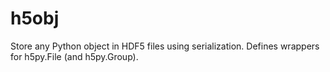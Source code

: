 h5obj
=====

Store any Python object in HDF5 files using serialization. Defines wrappers for h5py.File (and h5py.Group).
